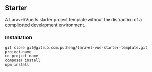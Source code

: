 ## Starter
A Laravel/VueJs starter project template without the distraction of a complicated development environment.

### Installation
```
git clone git@github.com:putheng/laravel-vue-starter-template.git project-name
cd project-name
composer install
npm install
```